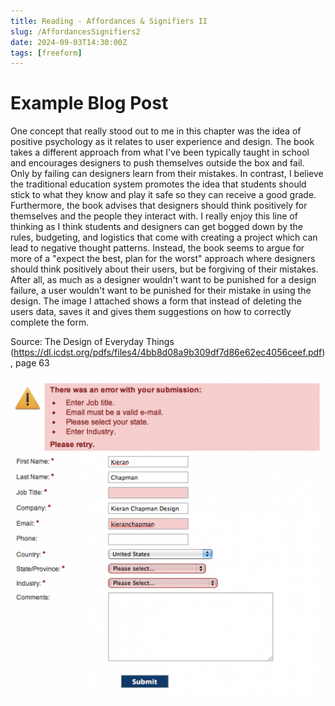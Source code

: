 ```yaml
---
title: Reading - Affordances & Signifiers II
slug: /AffordancesSignifiers2
date: 2024-09-03T14:30:00Z
tags: [freeform]
---
```


# Example Blog Post

One concept that really stood out to me in this chapter was the idea of positive psychology as it relates to user experience and design. The book takes a different approach from what I've been typically taught in school and encourages designers to push themselves outside the box and fail. Only by failing can designers learn from their mistakes. In contrast, I believe the traditional education system promotes the idea that students should stick to what they know and play it safe so they can receive a good grade. Furthermore, the book advises that designers should think positively for themselves and the people they interact with. I really enjoy this line of thinking as I think students and designers can get bogged down by the rules, budgeting, and logistics that come with creating a project which can lead to negative thought patterns. Instead, the book seems to argue for more of a "expect the best, plan for the worst" approach where designers should think positively about their users, but be forgiving of their mistakes. After all, as much as a designer wouldn't want to be punished for a design failure, a user wouldn't want to be punished for their mistake in using the design. The image I attached shows a form that instead of deleting the users data, saves it and gives them suggestions on how to correctly complete the form.



Source: The Design of Everyday Things (https://dl.icdst.org/pdfs/files4/4bb8d08a9b309df7d86e62ec4056ceef.pdf), page 63

![alt text](image-1.png)